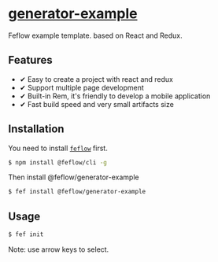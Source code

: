 # [generator-example](https://github.com/Tencent/feflow/tree/master/examples/generator-example)

Feflow example template. based on React and Redux.

## Features

- ✔︎ Easy to create a project with react and redux
- ✔︎ Support multiple page development
- ✔︎ Built-in Rem, it's friendly to develop a mobile application
- ✔︎ Fast build speed and very small artifacts size

## Installation

You need to install [`feflow`](https://github.com/Tencent/feflow) first.

```sh
$ npm install @feflow/cli -g
```

Then install @feflow/generator-example

```sh
$ fef install @feflow/generator-example
```
## Usage

```sh
$ fef init
```

Note: use arrow keys to select.
